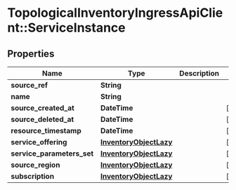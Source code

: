 # TopologicalInventoryIngressApiClient::ServiceInstance

## Properties
Name | Type | Description | Notes
------------ | ------------- | ------------- | -------------
**source_ref** | **String** |  | 
**name** | **String** |  | 
**source_created_at** | **DateTime** |  | [optional] 
**source_deleted_at** | **DateTime** |  | [optional] 
**resource_timestamp** | **DateTime** |  | [optional] 
**service_offering** | [**InventoryObjectLazy**](InventoryObjectLazy.md) |  | [optional] 
**service_parameters_set** | [**InventoryObjectLazy**](InventoryObjectLazy.md) |  | [optional] 
**source_region** | [**InventoryObjectLazy**](InventoryObjectLazy.md) |  | [optional] 
**subscription** | [**InventoryObjectLazy**](InventoryObjectLazy.md) |  | [optional] 



